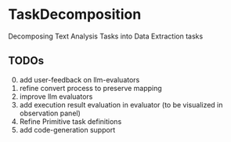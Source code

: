# TaskDecomposition
Decomposing Text Analysis Tasks into Data Extraction tasks 

## TODOs
0. add user-feedback on llm-evaluators
1. refine convert process to preserve mapping
2. improve llm evaluators
3. add execution result evaluation in evaluator (to be visualized in observation panel)
4. Refine Primitive task definitions
5. add code-generation support